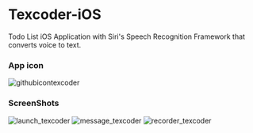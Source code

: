 # Texcoder-iOS
Todo List iOS Application with Siri's Speech Recognition Framework that converts voice to text.

### App icon

![githubicontexcoder](https://cloud.githubusercontent.com/assets/11078225/22073173/9e0588c8-dd72-11e6-965a-6b7b44b24c44.png)

### ScreenShots

![launch_texcoder](https://cloud.githubusercontent.com/assets/11078225/23112342/98a86bc6-f6fd-11e6-881f-305c1363345c.png)
![message_texcoder](https://cloud.githubusercontent.com/assets/11078225/23112346/9d90c534-f6fd-11e6-96ad-0409f661c60d.png)
![recorder_texcoder](https://cloud.githubusercontent.com/assets/11078225/23112347/9f4bfc36-f6fd-11e6-82ae-f21543d76d6a.png)
